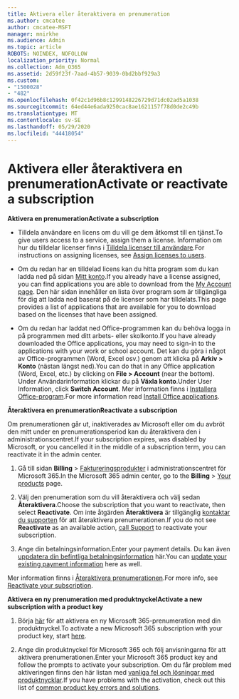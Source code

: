 ```yaml
---
title: Aktivera eller återaktivera en prenumeration
ms.author: cmcatee
author: cmcatee-MSFT
manager: mnirkhe
ms.audience: Admin
ms.topic: article
ROBOTS: NOINDEX, NOFOLLOW
localization_priority: Normal
ms.collection: Adm_O365
ms.assetid: 2d59f23f-7aad-4b57-9039-0bd2bbf929a3
ms.custom:
- "1500028"
- "482"
ms.openlocfilehash: 0f42c1d96b8c1299148226729d71dc02ad5a1038
ms.sourcegitcommit: 64ed44e6ada9250cac8ae1621157f78d0de2c49b
ms.translationtype: MT
ms.contentlocale: sv-SE
ms.lasthandoff: 05/29/2020
ms.locfileid: "44418054"
---
```

# <a name="activate-or-reactivate-a-subscription"></a><span data-ttu-id="6477b-102">Aktivera eller återaktivera en prenumeration</span><span class="sxs-lookup"><span data-stu-id="6477b-102">Activate or reactivate a subscription</span></span>

<span data-ttu-id="6477b-103">**Aktivera en prenumeration**</span><span class="sxs-lookup"><span data-stu-id="6477b-103">**Activate a subscription**</span></span>

- <span data-ttu-id="6477b-104">Tilldela användare en licens om du vill ge dem åtkomst till en tjänst.</span><span class="sxs-lookup"><span data-stu-id="6477b-104">To give users access to a service, assign them a license.</span></span> <span data-ttu-id="6477b-105">Information om hur du tilldelar licenser finns i [Tilldela licenser till användare](https://docs.microsoft.com/microsoft-365/admin/manage/assign-licenses-to-users).</span><span class="sxs-lookup"><span data-stu-id="6477b-105">For instructions on assigning licenses, see [Assign licenses to users](https://docs.microsoft.com/microsoft-365/admin/manage/assign-licenses-to-users).</span></span>

- <span data-ttu-id="6477b-106">Om du redan har en tilldelad licens kan du hitta program som du kan ladda ned på sidan [Mitt konto](https://portal.office.com/account/#installs).</span><span class="sxs-lookup"><span data-stu-id="6477b-106">If you already have a license assigned, you can find applications you are able to download from the [My Account page](https://portal.office.com/account/#installs).</span></span> <span data-ttu-id="6477b-107">Den här sidan innehåller en lista över program som är tillgängliga för dig att ladda ned baserat på de licenser som har tilldelats.</span><span class="sxs-lookup"><span data-stu-id="6477b-107">This page provides a list of applications that are available for you to download based on the licenses that have been assigned.</span></span>

- <span data-ttu-id="6477b-108">Om du redan har laddat ned Office-programmen kan du behöva logga in på programmen med ditt arbets- eller skolkonto.</span><span class="sxs-lookup"><span data-stu-id="6477b-108">If you have already downloaded the Office applications, you may need to sign-in to the applications with your work or school account.</span></span> <span data-ttu-id="6477b-109">Det kan du göra i något av Office-programmen (Word, Excel osv.) genom att klicka på **Arkiv > Konto** (nästan längst ned).</span><span class="sxs-lookup"><span data-stu-id="6477b-109">You can do that in any Office application (Word, Excel, etc.) by clicking on **File > Account** (near the bottom).</span></span> <span data-ttu-id="6477b-110">Under Användarinformation klickar du på **Växla konto**.</span><span class="sxs-lookup"><span data-stu-id="6477b-110">Under User Information, click **Switch Account**.</span></span> <span data-ttu-id="6477b-111">Mer information finns i [Installera Office-program](https://docs.microsoft.com/microsoft-365/admin/setup/install-applications).</span><span class="sxs-lookup"><span data-stu-id="6477b-111">For more information read [Install Office applications](https://docs.microsoft.com/microsoft-365/admin/setup/install-applications).</span></span>

<span data-ttu-id="6477b-112">**Återaktivera en prenumeration**</span><span class="sxs-lookup"><span data-stu-id="6477b-112">**Reactivate a subscription**</span></span>

<span data-ttu-id="6477b-113">Om prenumerationen går ut, inaktiverades av Microsoft eller om du avbröt den mitt under en prenumerationsperiod kan du återaktivera den i administrationscentret.</span><span class="sxs-lookup"><span data-stu-id="6477b-113">If your subscription expires, was disabled by Microsoft, or you cancelled it in the middle of a subscription term, you can reactivate it in the admin center.</span></span>
  
1. <span data-ttu-id="6477b-114">Gå till sidan **Billing**  >  [Faktureringsprodukter](https://go.microsoft.com/fwlink/p/?linkid=842054) i administrationscentret för Microsoft 365.</span><span class="sxs-lookup"><span data-stu-id="6477b-114">In the Microsoft 365 admin center, go to the **Billing** > [Your products](https://go.microsoft.com/fwlink/p/?linkid=842054) page.</span></span>

2. <span data-ttu-id="6477b-115">Välj den prenumeration som du vill återaktivera och välj sedan **Återaktivera**.</span><span class="sxs-lookup"><span data-stu-id="6477b-115">Choose the subscription that you want to reactivate, then select **Reactivate**.</span></span> <span data-ttu-id="6477b-116">Om inte åtgärden **Återaktivera** är tillgänglig [kontaktar du supporten](https://docs.microsoft.com/microsoft-365/admin/contact-support-for-business-products) för att återaktivera prenumerationen.</span><span class="sxs-lookup"><span data-stu-id="6477b-116">If you do not see **Reactivate** as an available action, [call Support](https://docs.microsoft.com/microsoft-365/admin/contact-support-for-business-products) to reactivate your subscription.</span></span>

3. <span data-ttu-id="6477b-117">Ange din betalningsinformation.</span><span class="sxs-lookup"><span data-stu-id="6477b-117">Enter your payment details.</span></span> <span data-ttu-id="6477b-118">Du kan även [uppdatera din befintliga betalningsinformation](https://docs.microsoft.com/microsoft-365/commerce/billing-and-payments/manage-payment-methods) här.</span><span class="sxs-lookup"><span data-stu-id="6477b-118">You can [update your existing payment information](https://docs.microsoft.com/microsoft-365/commerce/billing-and-payments/manage-payment-methods) here as well.</span></span>

<span data-ttu-id="6477b-119">Mer information finns i [Återaktivera prenumerationen](https://docs.microsoft.com/microsoft-365/commerce/subscriptions/reactivate-your-subscription).</span><span class="sxs-lookup"><span data-stu-id="6477b-119">For more info, see [Reactivate your subscription](https://docs.microsoft.com/microsoft-365/commerce/subscriptions/reactivate-your-subscription).</span></span>

<span data-ttu-id="6477b-120">**Aktivera en ny prenumeration med produktnyckel**</span><span class="sxs-lookup"><span data-stu-id="6477b-120">**Activate a new subscription with a product key**</span></span>

1. <span data-ttu-id="6477b-121">Börja [här](https://support.office.com/article/where-to-enter-your-office-product-key-0a82e5ae-739e-4b92-a6f4-2ec780c185db) för att aktivera en ny Microsoft 365-prenumeration med din produktnyckel.</span><span class="sxs-lookup"><span data-stu-id="6477b-121">To activate a new Microsoft 365 subscription with your product key, start [here](https://support.office.com/article/where-to-enter-your-office-product-key-0a82e5ae-739e-4b92-a6f4-2ec780c185db).</span></span>

2. <span data-ttu-id="6477b-122">Ange din produktnyckel för Microsoft 365 och följ anvisningarna för att aktivera prenumerationen.</span><span class="sxs-lookup"><span data-stu-id="6477b-122">Enter your Microsoft 365 product key and follow the prompts to activate your subscription.</span></span> <span data-ttu-id="6477b-123">Om du får problem med aktiveringen finns den här listan med [vanliga fel och lösningar med produktnycklar](https://docs.microsoft.com/microsoft-365/commerce/product-key-errors-and-solutions).</span><span class="sxs-lookup"><span data-stu-id="6477b-123">If you have problems with the activation, check out this list of [common product key errors and solutions](https://docs.microsoft.com/microsoft-365/commerce/product-key-errors-and-solutions).</span></span>
